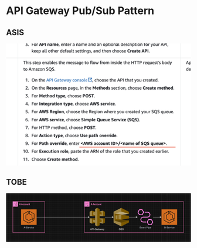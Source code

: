 # API Gateway Pub/Sub Pattern

## ASIS

![asis](./public/asis.png)

## TOBE

![tobe](./public/tobe.png)